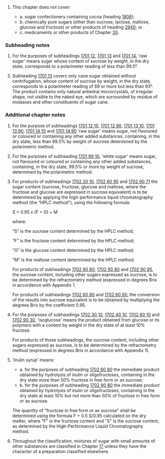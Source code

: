 1. This chapter does not cover:

   - a. sugar confectionery containing cocoa (heading [1806](/headings/1806));
   - b. chemically pure sugars (other than sucrose, lactose, maltose, glucose and fructose) or other products of heading [2940](/headings/2940); or
   - c. medicaments or other products of Chapter [30](/chapters/30).

### Subheading notes

1. For the purposes of subheadings [1701 12](/subheadings/1701120000-80), [1701 13](/subheadings/1701130000-80) and [1701 14](/subheadings/1701140000-80), 'raw sugar' means sugar whose content of sucrose by weight, in the dry state, corresponds to a polarimeter reading of less than 99.5°.

2. Subheading [1701 13](/subheadings/1701130000-80) covers only cane sugar obtained without centrifugation, whose content of sucrose by weight, in the dry state, corresponds to a polarimeter reading of 69 or more but less than 93°. The product contains only natural antiedral microcrystals, of irregular shape, not visible to the naked eye, which are surrounded by residue of molasses and other constituents of sugar cane.

### Additional chapter notes

1. For the purpose of subheadings [1701 12 10](/commodities/1701121000), [1701 12 90](/commodities/1701129000), [1701 13 10](/commodities/1701131000), [1701 13 90](/commodities/1701139000), [1701 14 10](/commodities/1701141000) and [1701 14 90](/commodities/1701149000) 'raw sugar' means sugar, not flavoured or coloured or containing any other added substances, containing, in the dry state, less than 99.5% by weight of sucrose determined by the polarimetric method.

2. For the purposes of subheading [1701 99 10](/commodities/1701991000), 'white sugar' means sugar, not flavoured or coloured or containing any other added substances, containing, in the dry state, 99.5% or more by weight of sucrose, determined by the polarimetric method.

3. For products of subheadings [1702 20 10](/subheadings/1702201000-80), [1702 60 95](/commodities/1702609500) and [1702 90 71](/commodities/1702907100) the sugar content (sucrose, fructose, glucose and maltose, where the fructose and glucose are expressed in sucrose equivalent) is to be determined by applying the high-performance liquid chromatography method (the “HPLC method”), using the following formula: 

    S + 0.95 x (F + G) + M 
    
    where:
    
    “S” is the sucrose content determined by the HPLC method;
    
    “F” is the fructose content determined by the HPLC method;
    
    “G” is the glucose content determined by the HPLC method;
    
    “M” is the maltose content determined by the HPLC method.
    
    For products of subheadings [1702 60 80](/commodities/1702608000), [1702 90 80](/commodities/1702908000) and [1702 90 95](/commodities/1702909500), the sucrose content, including other sugars expressed as sucrose, is to be determined by the refractometry method (expressed in degrees Brix in accordance with Appendix 1. 
    
    For products of subheadings [1702 60 80](/commodities/1702608000) and [1702 90 80](/commodities/1702908000), the conversion of the results into sucrose equivalent is to be obtained by multiplying the degrees Brix by the coefficient 0.95.

4. For the purposes of subheadings [1702 30 10](/commodities/1702301000), [1702 40 10](/commodities/1702401000), [1702 60 10](/commodities/1702601000) and [1702 90 30](/commodities/1702903000), 'isoglucose' means the product obtained from glucose or its polymers with a content by weight in the dry state of at least 10% fructose.

    For products of those subheadings, the sucrose content, including other sugars expressed as sucrose, is to be determined by the refractometry method (expressed in degrees Brix in accordance with Appendix 1).

5. 'Inulin syrup' means:

    - a. for the purposes of subheading [1702 60 80](/commodities/1702608000) the immediate product obtained by hydrolysis of inulin or oligofructoses, containing in the dry state more than 50% fructose in free form or as sucrose;
    - b. for the purposes of subheading [1702 90 80](/commodities/1702908000) the immediate product obtained by hydrolysis of inulin or oligofructoses, containing in the dry state at least 10% but not more than 50% of fructose in free form or as sucrose.
    
    The quantity of "fructose in free form or as sucrose" shall be determined using the formula F + 0.5 S/0.95 calculated on the dry matter, where "F" is the fructose content and "S" is the sucrose content, as determined by the High-Performance Liquid Chromatography method.

6. Throughout the classification, mixtures of sugar with small amounts of other substances are classified in Chapter [17](/chapters/17) unless they have the character of a preparation classified elsewhere.
